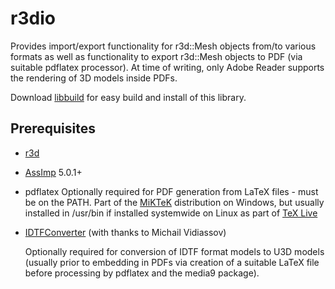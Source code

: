 # r3dio

Provides import/export functionality for r3d::Mesh objects from/to various formats as well as
functionality to export r3d::Mesh objects to PDF (via suitable pdflatex processor). At time of
writing, only Adobe Reader supports the rendering of 3D models inside PDFs.

Download [libbuild](https://github.com/richeytastic/libbuild) for easy build and install of this library.

## Prerequisites
- [r3d](../../../r3d)

- [AssImp](https://github.com/assimp) 5.0.1+

- pdflatex
    Optionally required for PDF generation from LaTeX files - must be on the PATH.
    Part of the [MiKTeK](https://miktex.org/) distribution on Windows, but usually
    installed in /usr/bin if installed systemwide on Linux as part of
    [TeX Live](https://www.tug.org/texlive/)

- [IDTFConverter](https://www2.iaas.msu.ru/tmp/u3d/u3d-1.4.5_current.zip)
    (with thanks to Michail Vidiassov)

    Optionally required for conversion of IDTF format models to U3D models
    (usually prior to embedding in PDFs via creation of a suitable LaTeX
    file before processing by pdflatex and the media9 package).
